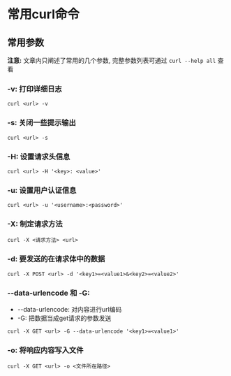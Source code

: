 # 常用curl命令

## 常用参数
**注意:** 文章内只阐述了常用的几个参数, 完整参数列表可通过 `curl --help all` 查看
### -v: 打印详细日志
`curl <url> -v`
### -s: 关闭一些提示输出
`curl <url> -s`
### -H: 设置请求头信息
`curl <url> -H '<key>: <value>'`
### -u: 设置用户认证信息
`curl <url> -u '<username>:<password>'`
### -X: 制定请求方法
`curl -X <请求方法> <url>`
### -d: 要发送的在请求体中的数据
`curl -X POST <url> -d '<key1>=<value1>&<key2>=<value2>'`
### --data-urlencode 和 -G:
- --data-urlencode: 对内容进行url编码
- -G: 把数据当成get请求的参数发送

`curl -X GET <url> -G --data-urlencode '<key1>=<value1>'`
### -o: 将响应内容写入文件
`curl -X GET <url> -o <文件所在路径>`
